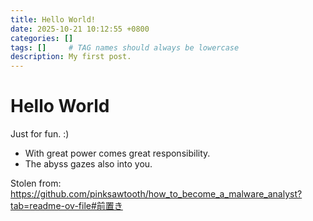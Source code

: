 ```yaml
---
title: Hello World!
date: 2025-10-21 10:12:55 +0800
categories: []
tags: []     # TAG names should always be lowercase
description: My first post.
---
```


# Hello World
Just for fun. :)

- With great power comes great responsibility.
- The abyss gazes also into you.

Stolen from: 
https://github.com/pinksawtooth/how_to_become_a_malware_analyst?tab=readme-ov-file#前置き
